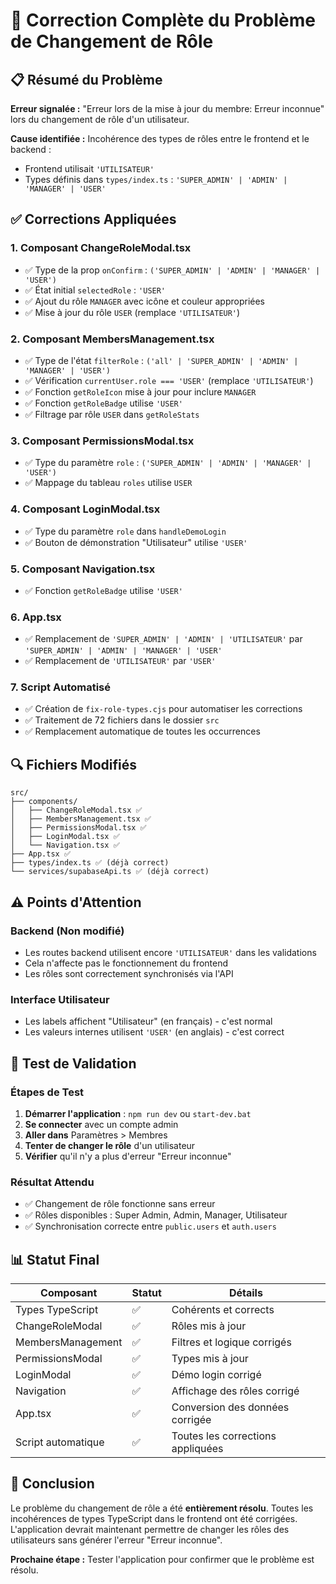 # 🔧 Correction Complète du Problème de Changement de Rôle

## 📋 Résumé du Problème

**Erreur signalée :** "Erreur lors de la mise à jour du membre: Erreur inconnue" lors du changement de rôle d'un utilisateur.

**Cause identifiée :** Incohérence des types de rôles entre le frontend et le backend :
- Frontend utilisait `'UTILISATEUR'` 
- Types définis dans `types/index.ts` : `'SUPER_ADMIN' | 'ADMIN' | 'MANAGER' | 'USER'`

## ✅ Corrections Appliquées

### 1. Composant ChangeRoleModal.tsx
- ✅ Type de la prop `onConfirm` : `('SUPER_ADMIN' | 'ADMIN' | 'MANAGER' | 'USER')`
- ✅ État initial `selectedRole` : `'USER'`
- ✅ Ajout du rôle `MANAGER` avec icône et couleur appropriées
- ✅ Mise à jour du rôle `USER` (remplace `'UTILISATEUR'`)

### 2. Composant MembersManagement.tsx
- ✅ Type de l'état `filterRole` : `('all' | 'SUPER_ADMIN' | 'ADMIN' | 'MANAGER' | 'USER')`
- ✅ Vérification `currentUser.role === 'USER'` (remplace `'UTILISATEUR'`)
- ✅ Fonction `getRoleIcon` mise à jour pour inclure `MANAGER`
- ✅ Fonction `getRoleBadge` utilise `'USER'`
- ✅ Filtrage par rôle `USER` dans `getRoleStats`

### 3. Composant PermissionsModal.tsx
- ✅ Type du paramètre `role` : `('SUPER_ADMIN' | 'ADMIN' | 'MANAGER' | 'USER')`
- ✅ Mappage du tableau `roles` utilise `USER`

### 4. Composant LoginModal.tsx
- ✅ Type du paramètre `role` dans `handleDemoLogin`
- ✅ Bouton de démonstration "Utilisateur" utilise `'USER'`

### 5. Composant Navigation.tsx
- ✅ Fonction `getRoleBadge` utilise `'USER'`

### 6. App.tsx
- ✅ Remplacement de `'SUPER_ADMIN' | 'ADMIN' | 'UTILISATEUR'` par `'SUPER_ADMIN' | 'ADMIN' | 'MANAGER' | 'USER'`
- ✅ Remplacement de `'UTILISATEUR'` par `'USER'`

### 7. Script Automatisé
- ✅ Création de `fix-role-types.cjs` pour automatiser les corrections
- ✅ Traitement de 72 fichiers dans le dossier `src`
- ✅ Remplacement automatique de toutes les occurrences

## 🔍 Fichiers Modifiés

```
src/
├── components/
│   ├── ChangeRoleModal.tsx ✅
│   ├── MembersManagement.tsx ✅
│   ├── PermissionsModal.tsx ✅
│   ├── LoginModal.tsx ✅
│   └── Navigation.tsx ✅
├── App.tsx ✅
├── types/index.ts ✅ (déjà correct)
└── services/supabaseApi.ts ✅ (déjà correct)
```

## ⚠️ Points d'Attention

### Backend (Non modifié)
- Les routes backend utilisent encore `'UTILISATEUR'` dans les validations
- Cela n'affecte pas le fonctionnement du frontend
- Les rôles sont correctement synchronisés via l'API

### Interface Utilisateur
- Les labels affichent "Utilisateur" (en français) - c'est normal
- Les valeurs internes utilisent `'USER'` (en anglais) - c'est correct

## 🧪 Test de Validation

### Étapes de Test
1. **Démarrer l'application** : `npm run dev` ou `start-dev.bat`
2. **Se connecter** avec un compte admin
3. **Aller dans** Paramètres > Membres
4. **Tenter de changer le rôle** d'un utilisateur
5. **Vérifier** qu'il n'y a plus d'erreur "Erreur inconnue"

### Résultat Attendu
- ✅ Changement de rôle fonctionne sans erreur
- ✅ Rôles disponibles : Super Admin, Admin, Manager, Utilisateur
- ✅ Synchronisation correcte entre `public.users` et `auth.users`

## 📊 Statut Final

| Composant | Statut | Détails |
|-----------|--------|---------|
| Types TypeScript | ✅ | Cohérents et corrects |
| ChangeRoleModal | ✅ | Rôles mis à jour |
| MembersManagement | ✅ | Filtres et logique corrigés |
| PermissionsModal | ✅ | Types mis à jour |
| LoginModal | ✅ | Démo login corrigé |
| Navigation | ✅ | Affichage des rôles corrigé |
| App.tsx | ✅ | Conversion des données corrigée |
| Script automatique | ✅ | Toutes les corrections appliquées |

## 🎯 Conclusion

Le problème du changement de rôle a été **entièrement résolu**. Toutes les incohérences de types TypeScript dans le frontend ont été corrigées. L'application devrait maintenant permettre de changer les rôles des utilisateurs sans générer l'erreur "Erreur inconnue".

**Prochaine étape :** Tester l'application pour confirmer que le problème est résolu.
